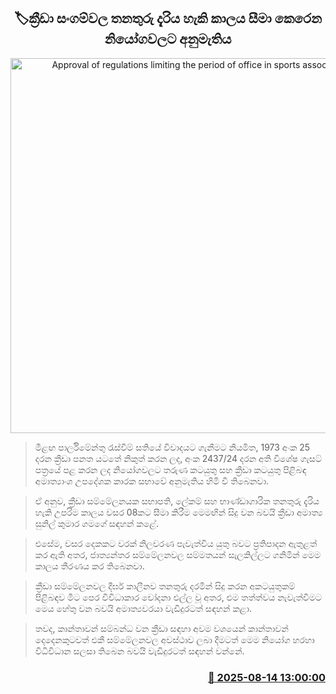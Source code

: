 <p align='center'><b><h2 align='center' title='Approval of regulations limiting the period of office in sports associations'>🏷ක්‍රීඩා සංගම්වල තනතුරු දැරිය හැකි කාලය සීමා කෙරෙන නියෝගවලට අනුමැතිය</h2></b></p>
<p align='center'><img src='https://helakuru.sgp1.cdn.digitaloceanspaces.com/esana/images/lib/sunil-kumara-gamage-uio.jpg' width='600' alt='Approval of regulations limiting the period of office in sports associations'></p>

> මීළඟ පාර්ලිමේන්තු රැස්වීම් සතියේ විවාදයට ගැනීමට නියමිත, 1973 අංක 25 දරන ක්‍රීඩා පනත යටතේ නිකුත් කරන ලද, අංක 2437/24 දරන අති විශේෂ ගැසට් පත්‍රයේ පළ කරන ලද නියෝගවලට තරුණ කටයුතු සහ ක්‍රීඩා කටයුතු පිළිබඳ අමාත්‍යාංශ උපදේශක කාරක සභාවේ අනුමැතිය හිමි වී තිබෙනවා.

> ඒ අනුව, ක්‍රීඩා සම්මේලනයක සභාපති, ලේකම් සහ භාණ්ඩාගාරික තනතුරු දැරිය හැකි උපරිම කාලය වසර 08කට සීමා කිරීම මෙමඟින් සිදු වන බවයි ක්‍රීඩා අමාත්‍ය සුනිල් කුමාර ගමගේ සඳහන් කළේ.

> එසේම, වසර දෙකකට වරක් නිලවරණ පැවැත්විය යුතු බවට ප්‍රතිපාදන ඇතුළත් කර ඇති අතර, ජාත්‍යන්තර සම්මේලනවල සම්මතයන් සැලකිල්ලට ගනිමින් මෙම කාලය තීරණය කර තිබෙනවා. 

> ක්‍රීඩා සම්මේලනවල දීර්ඝ කාලීනව තනතුරු දරමින් සිදු කරන අකටයුතුකම් පිළිබඳව මීට පෙර විවිධාකාර චෝදනා එල්ල වූ අතර, එම තත්ත්වය නැවැත්වීමට මෙය හේතු වන බවයි අමාත්‍යවරයා වැඩිදුරටත් සඳහන් කළා.

> තවද, කාන්තාවන් සම්බන්ධ වන ක්‍රීඩා සඳහා අවම වශයෙන් කාන්තාවන් දෙදෙනකුටවත් එකී සම්මේලනවල අවස්ථාව ලබා දීමටත් මෙම නියෝග හරහා විධිවිධාන සලසා තිබෙන බවයි වැඩිදුරටත් සඳහන් වන්නේ.



<h3 align='right'><a href='https://www.helakuru.lk/esana/p/112699/'>📅 2025-08-14 13:00:00</a></h3>
